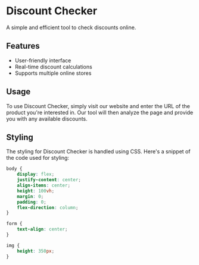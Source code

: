 # Discount Checker

A simple and efficient tool to check discounts online.

## Features

- User-friendly interface
- Real-time discount calculations
- Supports multiple online stores

## Usage

To use Discount Checker, simply visit our website and enter the URL of the product you're interested in. Our tool will then analyze the page and provide you with any available discounts.

## Styling

The styling for Discount Checker is handled using CSS. Here's a snippet of the code used for styling:

```css
body {
    display: flex;
    justify-content: center;
    align-items: center;
    height: 100vh;
    margin: 0;
    padding: 0;
    flex-direction: column;
}

form {
    text-align: center;
}

img {
    height: 350px;
}